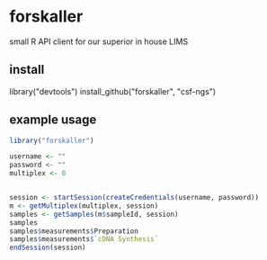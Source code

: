 forskaller
==========

small R API client for our superior in house LIMS

install
-------
library("devtools")
install_github("forskaller", "csf-ngs")


example usage
-------------
```R
library("forskaller")

username <- ""
password <- ""
multiplex <- 0


session <- startSession(createCredentials(username, password))
m <- getMultiplex(multiplex, session)
samples <- getSamples(m$sampleId, session)
samples
samples$measurements$Preparation
samples$measurements$`cDNA Synthesis`
endSession(session)
```





